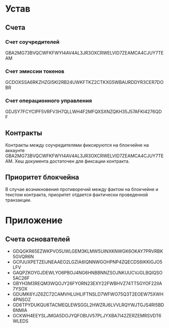 # Устав

## Счета

### Счет соучредителей
GBA2MG73BVQCWFKFWYI4AV4AL3JR3OXCRWELVID7ZEAMCA4CJUY7TEAM

### Счет эмиссии токенов
GCDOXSSA6RKZHZGI5KI2RB24UWKFTKZ2CTKXG5WBAURDDYR3CER7DOBR

### Счет операционного управления
GDJSY7FCYCIPF5VRFV3H7QLLWH4F2MFQXSXNZQKH35J57AFKI4276QDF

## Контракты
Контракты между соучредителями фиксируются на блокчейне на аккаунте GBA2MG73BVQCWFKFWYI4AV4AL3JR3OXCRWELVID7ZEAMCA4CJUY7TEAM. 
Хеш документа достаточен для фиксации контракта.

## Приоритет блокчейна
В случае возникновения противоречий между фактом на блокчейне и текстом контракта, приоритет отдается фактически проведенной транзакции.

# Приложение

## Счета основателей
- GDQGKR65EZWKPVO5UWLGEM3KLMW5UINXKNWGK6OKAY7PRVRBK5GVQR6N
- GCPJUXPETZEIJNEAAEO2LGZIA6IQNNWGOHPNP4ZQECDS6IKKIGJO5LFV
- GAQPZKOYGJDEWLYO6PBOJ4NG6HNBBNNZSOJNKUUCVJGLBQIQSO5AC26F
- GBYH3M3REQM3WQOJY26FYORN23EXY22FWBHVZ74TT5GYOF22IIA7YSOX
- GDUMK6YJZ6ZC72CAMVHLUHLIFTNSLD7WFWO75Q3T2EOEW75XWH4PNSOZ
- GD6TPYDUKQU6TACMEQLEWSGGL2HWZRJ6LVVLRQYWJTGJS4RI5BD6NMIA
- GCKWH4EEYSLJMGA5DOJYQFOBUV57PLJYXBA7I42ZERZEMRSVDT6WLEDS
